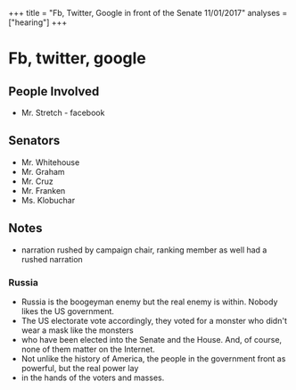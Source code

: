 +++
title = "Fb, Twitter, Google in front of the Senate 11/01/2017"
analyses = ["hearing"]
+++

# Fb, twitter, google

## People Involved
- Mr. Stretch - facebook

## Senators
- Mr. Whitehouse
- Mr. Graham
- Mr. Cruz
- Mr. Franken
- Ms. Klobuchar

## Notes
- narration rushed by campaign chair, ranking member as well had a rushed narration


### Russia
- Russia is the boogeyman enemy but the real enemy is within. Nobody likes the US government.
- The US electorate vote accordingly, they voted for a monster who didn't wear a mask like the monsters
- who have been elected into the Senate and the House. And, of course, none of them matter on the Internet.
- Not unlike the history of America, the people in the government front as powerful, but the real power lay
- in the hands of the voters and masses. 
